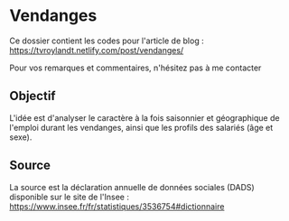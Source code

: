 # Vendanges

Ce dossier contient les codes pour l'article de blog : https://tvroylandt.netlify.com/post/vendanges/

Pour vos remarques et commentaires, n'hésitez pas à me contacter

## Objectif

L'idée est d'analyser le caractère à la fois saisonnier et géographique de l'emploi durant les vendanges, ainsi que les profils des salariés (âge et sexe).

## Source

La source est la déclaration annuelle de données sociales (DADS) disponible sur le site de l'Insee : https://www.insee.fr/fr/statistiques/3536754#dictionnaire
